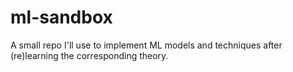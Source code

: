 # ml-sandbox
A small repo I'll use to implement ML models and techniques after (re)learning the corresponding theory.

